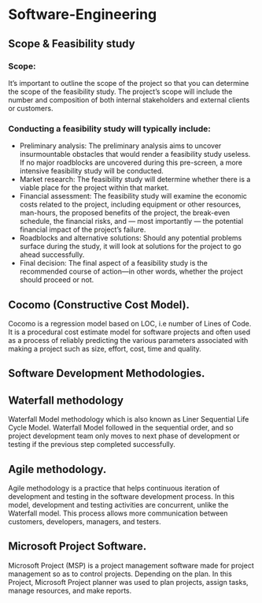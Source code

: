 # Software-Engineering

## Scope & Feasibility study
  ### Scope: 
   It’s important to outline the scope of the project so that you can determine the scope of the feasibility study. The project’s scope will include the number and composition of both internal stakeholders and external clients or customers.

  ### Conducting a feasibility study will typically include:
  - Preliminary analysis: The preliminary analysis aims to uncover insurmountable obstacles that would render a feasibility study useless. If no major roadblocks are uncovered during this pre-screen, a more intensive feasibility study will be conducted.
  - Market research: The feasibility study will determine whether there is a viable place for the project within that market.
  - Financial assessment: The feasibility study will examine the economic costs related to the project, including equipment or other resources, man-hours, the proposed benefits of the project, the break-even schedule, the financial risks, and — most importantly — the potential financial impact of the project’s failure.
  - Roadblocks and alternative solutions: Should any potential problems surface during the study, it will look at solutions for the project to go ahead successfully.
  - Final decision: The final aspect of a feasibility study is the recommended course of action—in other words, whether the project should proceed or not.

## Cocomo (Constructive Cost Model).
  Cocomo is a regression model based on LOC, i.e number of Lines of Code. It is a procedural cost estimate model for software projects and often used as a process of reliably predicting the various parameters associated with making a project such as size, effort, cost, time and quality.


## Software Development Methodologies.
  ## Waterfall methodology
  Waterfall Model methodology which is also known as Liner Sequential Life Cycle Model. Waterfall Model followed in the sequential order, and so project development team only moves to next phase of development or testing if the previous step completed successfully.


  ## Agile methodology.
  Agile methodology is a practice that helps continuous iteration of development and testing in the software development process. In this model, development and testing activities are concurrent, unlike the Waterfall model. This process allows more communication between customers, developers, managers, and testers.
  
  
 ## Microsoft Project Software.
   Microsoft Project (MSP) is a project management software made for project management so as to control projects. Depending on the plan.
   In this Project, Microsoft Project planner was used to plan projects, assign tasks, manage resources, and make reports.
